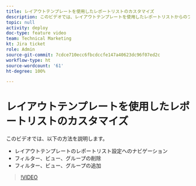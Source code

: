```yaml
---
title: レイアウトテンプレートを使用したレポートリストのカスタマイズ
description: このビデオでは、レイアウトテンプレートを使用したレポートリストからのフィルター、ビュー、グループの追加および削除方法を説明します。
topic: null
activity: deploy
doc-type: feature video
team: Technical Marketing
kt: Jira ticket
role: Admin
source-git-commit: 7cdce710ecc6fbcdccfe147a40623dc96f07ed2c
workflow-type: ht
source-wordcount: '61'
ht-degree: 100%

---
```


# レイアウトテンプレートを使用したレポートリストのカスタマイズ

このビデオでは、以下の方法を説明します。

* レイアウトテンプレートのレポートリスト設定へのナビゲーション
* フィルター、ビュー、グループの削除
* フィルター、ビュー、グループの追加

>[!VIDEO](https://video.tv.adobe.com/v/335079/?quality=12)
